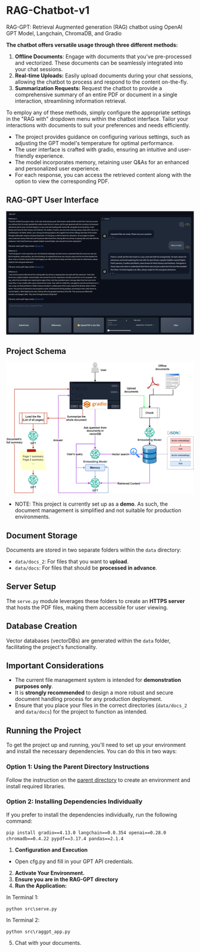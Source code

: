 # RAG-Chatbot-v1

RAG-GPT: Retrieval Augmented generation (RAG) chatbot using OpenAI GPT Model, Langchain, ChromaDB, and Gradio


**The chatbot offers versatile usage through three different methods:**
1. **Offline Documents**: Engage with documents that you've pre-processed and vectorized. These documents can be seamlessly integrated into your chat sessions.
2. **Real-time Uploads:** Easily upload documents during your chat sessions, allowing the chatbot to process and respond to the content on-the-fly.
3. **Summarization Requests:** Request the chatbot to provide a comprehensive summary of an entire PDF or document in a single interaction, streamlining information retrieval.

To employ any of these methods, simply configure the appropriate settings in the "RAG with" dropdown menu within the chatbot interface. Tailor your interactions with documents to suit your preferences and needs efficiently.

* The project provides guidance on configuring various settings, such as adjusting the GPT model's temperature for optimal performance.
* The user interface is crafted with gradio, ensuring an intuitive and user-friendly experience.
* The model incorporates memory, retaining user Q&As for an enhanced and personalized user experience.
* For each response, you can access the retrieved content along with the option to view the corresponding PDF. 

## RAG-GPT User Interface
<div align="center">
  <img src="images/RAGGPT UI.png" alt="RAG-GPT UI">
</div>

## Project Schema
<div align="center">
  <img src="images/RAGGPT_schema.png" alt="Schema">
</div>

* NOTE: This project is currently set up as a **demo**. As such, the document management is simplified and not suitable for production environments.

## Document Storage
Documents are stored in two separate folders within the `data` directory:
- `data/docs_2`: For files that you want to **upload**.
- `data/docs`: For files that should be **processed in advance**.

## Server Setup
The `serve.py` module leverages these folders to create an **HTTPS server** that hosts the PDF files, making them accessible for user viewing.

## Database Creation
Vector databases (vectorDBs) are generated within the `data` folder, facilitating the project's functionality.

## Important Considerations
- The current file management system is intended for **demonstration purposes only**.
- It is **strongly recommended** to design a more robust and secure document handling process for any production deployment.
- Ensure that you place your files in the correct directories (`data/docs_2` and `data/docs`) for the project to function as intended.

## Running the Project

To get the project up and running, you'll need to set up your environment and install the necessary dependencies. You can do this in two ways:

### Option 1: Using the Parent Directory Instructions

Follow the instruction on the [parent directory](https://github.com/Farzad-R/LLM-playground/tree/master) to create an environment and install required libraries. 

### Option 2: Installing Dependencies Individually
If you prefer to install the dependencies individually, run the following command:

```
pip install gradio==4.13.0 langchain==0.0.354 openai==0.28.0 chromadb==0.4.22 pypdf==3.17.4 pandas==2.1.4
```

1. **Configuration and Execution**
* Open cfg.py and fill in your GPT API credentials.

2. **Activate Your Environment.**
3. **Ensure you are in the RAG-GPT directory**
4. **Run the Application:**

In Terminal 1:
```
python src\serve.py
```

In Terminal 2:
```
python src\raggpt_app.py
```
5. Chat with your documents.
